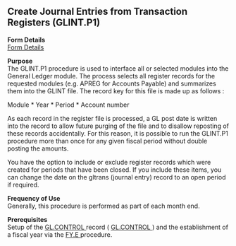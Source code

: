 ##  Create Journal Entries from Transaction Registers (GLINT.P1)

<PageHeader />

**Form Details**  
[ Form Details ](GLINT-P1-1/README.md)   

**Purpose**  
The GLINT.P1 procedure is used to interface all or selected modules into the
General Ledger module. The process selects all register records for the
requested modules (e.g. APREG for Accounts Payable) and summarizes them into
the GLINT file. The record key for this file is made up as follows :  
  
Module * Year * Period * Account number  
  
As each record in the register file is processed, a GL post date is written
into the record to allow future purging of the file and to disallow reposting
of these records accidentally. For this reason, it is possible to run the
GLINT.P1 procedure more than once for any given fiscal period without double
posting the amounts.  
  
You have the option to include or exclude register records which were created
for periods that have been closed. If you include these items, you can change
the date on the gltrans (journal entry) record to an open period if required.  

**Frequency of Use**  
Generally, this procedure is performed as part of each month end.

**Prerequisites**  
Setup of the [ GL.CONTROL ](../../GL-ENTRY/GL-CONTROL/README.md) record ( [ GL.CONTROL ](../../GL-ENTRY/GL-CONTROL/README.md) ) and the establishment of a fiscal year via the [ FY.E ](../../GL-ENTRY/FY-E/README.md) procedure. 

<badge text= "Version 8.10.57" vertical="middle" />

<PageFooter />